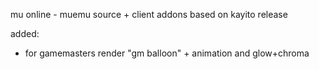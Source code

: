 mu online - muemu source + client addons 
based on kayito release

added:
 - for gamemasters render "gm balloon" + animation and glow+chroma
